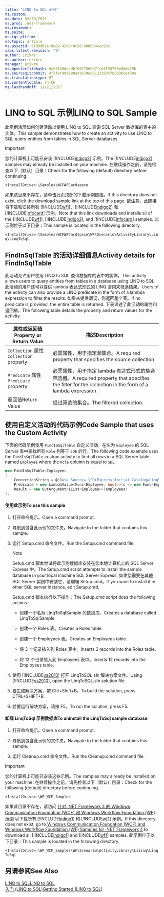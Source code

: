```yaml
---
title: "LINQ to SQL 示例"
ms.custom: 
ms.date: 03/30/2017
ms.prod: .net-framework
ms.reviewer: 
ms.suite: 
ms.tgt_pltfrm: 
ms.topic: article
ms.assetid: 5f39db9e-0e62-42c9-8c98-bb8b54cec98c
caps.latest.revision: "9"
author: Erikre
ms.author: erikre
manager: erikre
ms.openlocfilehash: 6c05520dccdbf0677569d7fc64f55795e0ddb79b
ms.sourcegitcommit: 4f3fef493080a43e70e951223894768d36ce430a
ms.translationtype: MT
ms.contentlocale: zh-CN
ms.lasthandoff: 11/21/2017
---
```

# <a name="linq-to-sql-sample"></a><span data-ttu-id="8ce5d-102">LINQ to SQL 示例</span><span class="sxs-lookup"><span data-stu-id="8ce5d-102">LINQ to SQL Sample</span></span>
<span data-ttu-id="8ce5d-103">此示例演示如何创建活动以使用 LINQ to SQL 查询 SQL Server 数据库的表中的实体。</span><span class="sxs-lookup"><span data-stu-id="8ce5d-103">This sample demonstrates how to create an activity to use LINQ to SQL query entities from tables in SQL Server databases.</span></span>  
  
> [!IMPORTANT]
>  <span data-ttu-id="8ce5d-104">您的计算机上可能已安装 [!INCLUDE[indigo2](../../../../includes/indigo2-md.md)] 示例。</span><span class="sxs-lookup"><span data-stu-id="8ce5d-104">The [!INCLUDE[indigo2](../../../../includes/indigo2-md.md)] samples may already be installed on your machine.</span></span> <span data-ttu-id="8ce5d-105">在继续操作之前，请先检查以下（默认）目录：</span><span class="sxs-lookup"><span data-stu-id="8ce5d-105">Check for the following (default) directory before continuing.</span></span>  
>   
>  `<InstallDrive>:\Samples\WCFWFCardspace`  
>   
>  <span data-ttu-id="8ce5d-106">如果该目录不存在，请单击此页顶部的下载示例链接。</span><span class="sxs-lookup"><span data-stu-id="8ce5d-106">If this directory does not exist, click the download sample link at the top of this page.</span></span> <span data-ttu-id="8ce5d-107">请注意，此链接将下载和安装所有 [!INCLUDE[wf1](../../../../includes/wf1-md.md)]、[!INCLUDE[indigo2](../../../../includes/indigo2-md.md)] 和 [!INCLUDE[infocard](../../../../includes/infocard-md.md)] 示例。</span><span class="sxs-lookup"><span data-stu-id="8ce5d-107">Note that this link downloads and installs all of the [!INCLUDE[wf1](../../../../includes/wf1-md.md)], [!INCLUDE[indigo2](../../../../includes/indigo2-md.md)], and [!INCLUDE[infocard](../../../../includes/infocard-md.md)] samples.</span></span> <span data-ttu-id="8ce5d-108">此示例位于以下目录：</span><span class="sxs-lookup"><span data-stu-id="8ce5d-108">This sample is located in the following directory.</span></span>  
>   
>  `<InstallDrive>:\Samples\WCFWFCardSpace\WF\Scenario\ActivityLibrary\Linq\LinqToSql`  
  
## <a name="activity-details-for-findinsqltable"></a><span data-ttu-id="8ce5d-109">FindInSqlTable 的活动详细信息</span><span class="sxs-lookup"><span data-stu-id="8ce5d-109">Activity details for FindInSqlTable</span></span>  
 <span data-ttu-id="8ce5d-110">此活动允许用户使用 LINQ to SQL 查询数据库的表中的实体。</span><span class="sxs-lookup"><span data-stu-id="8ce5d-110">This activity allows users to query entities from tables in a database using LINQ to SQL.</span></span> <span data-ttu-id="8ce5d-111">此活动的用户还可以提供 lambda 表达式形式的 LINQ 谓词来筛选结果。</span><span class="sxs-lookup"><span data-stu-id="8ce5d-111">Users of the activity can also provide a LINQ predicate in the form of a lambda expression to filter the results.</span></span> <span data-ttu-id="8ce5d-112">如果未提供谓词，则返回整个表。</span><span class="sxs-lookup"><span data-stu-id="8ce5d-112">If no predicate is provided, the entire table is returned.</span></span> <span data-ttu-id="8ce5d-113">下表详述了此活动的属性和返回值。</span><span class="sxs-lookup"><span data-stu-id="8ce5d-113">The following table details the property and return values for the activity.</span></span>  
  
|<span data-ttu-id="8ce5d-114">属性或返回值</span><span class="sxs-lookup"><span data-stu-id="8ce5d-114">Property or Return Value</span></span>|<span data-ttu-id="8ce5d-115">描述</span><span class="sxs-lookup"><span data-stu-id="8ce5d-115">Description</span></span>|  
|------------------------------|-----------------|  
|<span data-ttu-id="8ce5d-116">`Collection` 属性</span><span class="sxs-lookup"><span data-stu-id="8ce5d-116">`Collection` property</span></span>|<span data-ttu-id="8ce5d-117">必需属性，用于指定源集合。</span><span class="sxs-lookup"><span data-stu-id="8ce5d-117">A required property that specifies the source collection.</span></span>|  
|<span data-ttu-id="8ce5d-118">`Predicate` 属性</span><span class="sxs-lookup"><span data-stu-id="8ce5d-118">`Predicate` property</span></span>|<span data-ttu-id="8ce5d-119">必需属性，用于指定 lambda 表达式形式的集合筛选器。</span><span class="sxs-lookup"><span data-stu-id="8ce5d-119">A required property that specifies the filter for the collection in the form of a lambda expression.</span></span>|  
|<span data-ttu-id="8ce5d-120">返回值</span><span class="sxs-lookup"><span data-stu-id="8ce5d-120">Return Value</span></span>|<span data-ttu-id="8ce5d-121">经过筛选的集合。</span><span class="sxs-lookup"><span data-stu-id="8ce5d-121">The filtered collection.</span></span>|  
  
## <a name="code-sample-that-uses-the-custom-activity"></a><span data-ttu-id="8ce5d-122">使用自定义活动的代码示例</span><span class="sxs-lookup"><span data-stu-id="8ce5d-122">Code Sample that uses the Custom Activity</span></span>  
 <span data-ttu-id="8ce5d-123">下面的代码示例使用 `FindInSqlTable` 自定义活动，在名为 `Employee` 的 SQL Server 表中查找所有 `Role` 列等于 `SDE` 的行。</span><span class="sxs-lookup"><span data-stu-id="8ce5d-123">The following code example uses the `FindInSqlTable` custom activity to find all rows in a SQL Server table named `Employee` where the `Role` column is equal to `SDE`.</span></span>  
  
```csharp  
new FindInSqlTable<Employee>   
{  
    ConnectionString = @"Data Source=.\SQLExpress;Initial Catalog=LinqToSqlSample;Integrated Security=True",                          
    Predicate = new LambdaValue<Func<Employee, bool>>(c => new Func<Employee, bool>(emp => emp.Role.Equals("SDE"))),  
    Result = new OutArgument<IList<Employee>>(employees)  
},  
```  
  
#### <a name="to-use-this-sample"></a><span data-ttu-id="8ce5d-124">使用此示例</span><span class="sxs-lookup"><span data-stu-id="8ce5d-124">To use this sample</span></span>  
  
1.  <span data-ttu-id="8ce5d-125">打开命令提示。</span><span class="sxs-lookup"><span data-stu-id="8ce5d-125">Open a command prompt.</span></span>  
  
2.  <span data-ttu-id="8ce5d-126">导航到包含此示例的文件夹。</span><span class="sxs-lookup"><span data-stu-id="8ce5d-126">Navigate to the folder that contains this sample.</span></span>  
  
3.  <span data-ttu-id="8ce5d-127">运行 Setup.cmd 命令文件。</span><span class="sxs-lookup"><span data-stu-id="8ce5d-127">Run the Setup.cmd command file.</span></span>  
  
    > [!NOTE]
    >  <span data-ttu-id="8ce5d-128">Setup.cmd 脚本尝试将此示例数据库安装在您本地计算机上的 SQL Server Express 中。</span><span class="sxs-lookup"><span data-stu-id="8ce5d-128">The Setup.cmd script attempts to install the sample database in your local machine SQL Server Express.</span></span> <span data-ttu-id="8ce5d-129">如果您需要在其他 SQL Server 实例中安装它，请编辑 Setup.cmd。</span><span class="sxs-lookup"><span data-stu-id="8ce5d-129">If you want to install it in other SQL server instance, edit Setup.cmd.</span></span>  
  
     <span data-ttu-id="8ce5d-130">Setup.cmd 脚本执行以下操作：</span><span class="sxs-lookup"><span data-stu-id="8ce5d-130">The Setup.cmd script does the following actions.:</span></span>  
  
    -   <span data-ttu-id="8ce5d-131">创建一个名为 LinqToSqlSample 的数据库。</span><span class="sxs-lookup"><span data-stu-id="8ce5d-131">Creates a database called LinqToSqlSample.</span></span>  
  
    -   <span data-ttu-id="8ce5d-132">创建一个 Roles 表。</span><span class="sxs-lookup"><span data-stu-id="8ce5d-132">Creates a Roles table.</span></span>  
  
    -   <span data-ttu-id="8ce5d-133">创建一个 Employees 表。</span><span class="sxs-lookup"><span data-stu-id="8ce5d-133">Creates an Employees table.</span></span>  
  
    -   <span data-ttu-id="8ce5d-134">将 3 个记录插入到 Roles 表中。</span><span class="sxs-lookup"><span data-stu-id="8ce5d-134">Inserts 3 records into the Roles table.</span></span>  
  
    -   <span data-ttu-id="8ce5d-135">将 12 个记录插入到 Employees 表中。</span><span class="sxs-lookup"><span data-stu-id="8ce5d-135">Inserts 12 records into the Employees table.</span></span>  
  
4.  <span data-ttu-id="8ce5d-136">使用 [!INCLUDE[vs2010](../../../../includes/vs2010-md.md)] 打开 LinqToSQL.sln 解决方案文件。</span><span class="sxs-lookup"><span data-stu-id="8ce5d-136">Using [!INCLUDE[vs2010](../../../../includes/vs2010-md.md)], open the LinqToSQL.sln solution file.</span></span>  
  
5.  <span data-ttu-id="8ce5d-137">要生成解决方案，按 Ctrl+Shift+B。</span><span class="sxs-lookup"><span data-stu-id="8ce5d-137">To build the solution, press CTRL+SHIFT+B.</span></span>  
  
6.  <span data-ttu-id="8ce5d-138">若要运行解决方案，请按 F5。</span><span class="sxs-lookup"><span data-stu-id="8ce5d-138">To run the solution, press F5.</span></span>  
  
#### <a name="to-uninstall-the-linqtosql-sample-database"></a><span data-ttu-id="8ce5d-139">卸载 LinqToSql 示例数据库</span><span class="sxs-lookup"><span data-stu-id="8ce5d-139">To uninstall the LinqToSql sample database</span></span>  
  
1.  <span data-ttu-id="8ce5d-140">打开命令提示。</span><span class="sxs-lookup"><span data-stu-id="8ce5d-140">Open a command prompt.</span></span>  
  
2.  <span data-ttu-id="8ce5d-141">导航到包含此示例的文件夹。</span><span class="sxs-lookup"><span data-stu-id="8ce5d-141">Navigate to the folder that contains this sample.</span></span>  
  
3.  <span data-ttu-id="8ce5d-142">运行 Cleanup.cmd 命令文件。</span><span class="sxs-lookup"><span data-stu-id="8ce5d-142">Run the Cleanup.cmd command file.</span></span>  
  
> [!IMPORTANT]
>  <span data-ttu-id="8ce5d-143">您的计算机上可能已安装这些示例。</span><span class="sxs-lookup"><span data-stu-id="8ce5d-143">The samples may already be installed on your machine.</span></span> <span data-ttu-id="8ce5d-144">在继续操作之前，请先检查以下（默认）目录：</span><span class="sxs-lookup"><span data-stu-id="8ce5d-144">Check for the following (default) directory before continuing.</span></span>  
>   
>  `<InstallDrive>:\WF_WCF_Samples`  
>   
>  <span data-ttu-id="8ce5d-145">如果此目录不存在，请访问 [针对 .NET Framework 4 的 Windows Communication Foundation (WCF) 和 Windows Workflow Foundation (WF) 示例](http://go.microsoft.com/fwlink/?LinkId=150780) 以下载所有 [!INCLUDE[indigo1](../../../../includes/indigo1-md.md)] 和 [!INCLUDE[wf1](../../../../includes/wf1-md.md)] 示例。</span><span class="sxs-lookup"><span data-stu-id="8ce5d-145">If this directory does not exist, go to [Windows Communication Foundation (WCF) and Windows Workflow Foundation (WF) Samples for .NET Framework 4](http://go.microsoft.com/fwlink/?LinkId=150780) to download all [!INCLUDE[indigo1](../../../../includes/indigo1-md.md)] and [!INCLUDE[wf1](../../../../includes/wf1-md.md)] samples.</span></span> <span data-ttu-id="8ce5d-146">此示例位于以下目录：</span><span class="sxs-lookup"><span data-stu-id="8ce5d-146">This sample is located in the following directory.</span></span>  
>   
>  `<InstallDrive>:\WF_WCF_Samples\WF\Scenario\ActivityLibrary\Liiinq\LinqToSql`  
  
## <a name="see-also"></a><span data-ttu-id="8ce5d-147">另请参阅</span><span class="sxs-lookup"><span data-stu-id="8ce5d-147">See Also</span></span>  
 [<span data-ttu-id="8ce5d-148">LINQ to SQL</span><span class="sxs-lookup"><span data-stu-id="8ce5d-148">LINQ to SQL</span></span>](http://go.microsoft.com/fwlink/?LinkId=150376)  
 [<span data-ttu-id="8ce5d-149">入门 (LINQ to SQL)</span><span class="sxs-lookup"><span data-stu-id="8ce5d-149">Getting Started (LINQ to SQL)</span></span>](http://go.microsoft.com/fwlink/?LinkId=150377)
